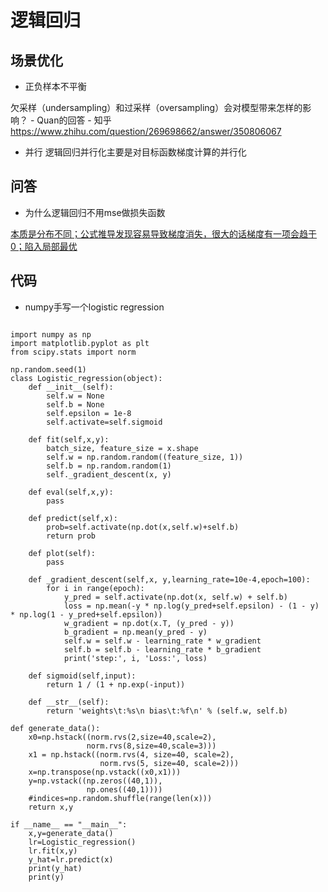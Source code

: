 # 逻辑回归





## 场景优化
- 正负样本不平衡

欠采样（undersampling）和过采样（oversampling）会对模型带来怎样的影响？ - Quan的回答 - 知乎
https://www.zhihu.com/question/269698662/answer/350806067

- 并行
逻辑回归并行化主要是对目标函数梯度计算的并行化

## 问答
- 为什么逻辑回归不用mse做损失函数

[本质是分布不同；公式推导发现容易导致梯度消失，很大的话梯度有一项会趋于0；陷入局部最优](https://zhuanlan.zhihu.com/p/453411383)

## 代码

- numpy手写一个logistic regression

```

import numpy as np
import matplotlib.pyplot as plt
from scipy.stats import norm

np.random.seed(1)
class Logistic_regression(object):
    def __init__(self):
        self.w = None
        self.b = None
        self.epsilon = 1e-8
        self.activate=self.sigmoid

    def fit(self,x,y):
        batch_size, feature_size = x.shape
        self.w = np.random.random((feature_size, 1))
        self.b = np.random.random(1)
        self._gradient_descent(x, y)

    def eval(self,x,y):
        pass

    def predict(self,x):
        prob=self.activate(np.dot(x,self.w)+self.b)
        return prob

    def plot(self):
        pass

    def _gradient_descent(self,x, y,learning_rate=10e-4,epoch=100):
        for i in range(epoch):
            y_pred = self.activate(np.dot(x, self.w) + self.b)
            loss = np.mean(-y * np.log(y_pred+self.epsilon) - (1 - y) * np.log(1 - y_pred+self.epsilon))
            w_gradient = np.dot(x.T, (y_pred - y))
            b_gradient = np.mean(y_pred - y)
            self.w = self.w - learning_rate * w_gradient
            self.b = self.b - learning_rate * b_gradient
            print('step:', i, 'Loss:', loss)

    def sigmoid(self,input):
        return 1 / (1 + np.exp(-input))

    def __str__(self):
        return 'weights\t:%s\n bias\t:%f\n' % (self.w, self.b)

def generate_data():
    x0=np.hstack((norm.rvs(2,size=40,scale=2),
                 norm.rvs(8,size=40,scale=3)))
    x1 = np.hstack((norm.rvs(4, size=40, scale=2),
                    norm.rvs(5, size=40, scale=2)))
    x=np.transpose(np.vstack((x0,x1)))
    y=np.vstack((np.zeros((40,1)),
                 np.ones((40,1))))
    #indices=np.random.shuffle(range(len(x)))
    return x,y

if __name__ == "__main__":
    x,y=generate_data()
    lr=Logistic_regression()
    lr.fit(x,y)
    y_hat=lr.predict(x)
    print(y_hat)
    print(y)

```